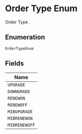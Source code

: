 
# Order Type Enum

Order Type .

## Enumeration

`OrderTypeEnum`

## Fields

| Name |
|  --- |
| `UPGRADE` |
| `DOWNGRADE` |
| `RENEWON` |
| `RENEWOFF` |
| `MIBUPGRADE` |
| `MIBRENEWON` |
| `MIBRENEWOFF` |

